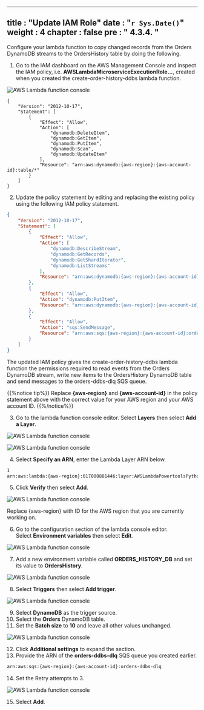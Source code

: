   ---
title : "Update IAM Role"
date : "`r Sys.Date()`"
weight : 4
chapter : false
pre : " <b> 4.3.4. </b> "
---

Configure your lambda function to copy changed records from the Orders DynamoDB streams to the OrdersHistory table by doing the following.

1. Go to the IAM dashboard on the AWS Management Console and inspect the IAM policy, i.e. **AWSLambdaMicroserviceExecutionRole...**, created when you created the create-order-history-ddbs lambda function.

![AWS Lambda function console](/images/4/4.3/5.png)

```
{
    "Version": "2012-10-17",
    "Statement": [
        {
            "Effect": "Allow",
            "Action": [
                "dynamodb:DeleteItem",
                "dynamodb:GetItem",
                "dynamodb:PutItem",
                "dynamodb:Scan",
                "dynamodb:UpdateItem"
            ],
            "Resource": "arn:aws:dynamodb:{aws-region}:{aws-account-id}:table/*"
        }
    ]
}
```

2. Update the policy statement by editing and replacing the existing policy using the following IAM policy statement.

```json
{
    "Version": "2012-10-17",
    "Statement": [
        {
            "Effect": "Allow",
            "Action": [
                "dynamodb:DescribeStream",
                "dynamodb:GetRecords",
                "dynamodb:GetShardIterator",
                "dynamodb:ListStreams"
            ],
            "Resource": "arn:aws:dynamodb:{aws-region}:{aws-account-id}:table/Orders/stream/*"
        },
        {
            "Effect": "Allow",
            "Action": "dynamodb:PutItem",
            "Resource": "arn:aws:dynamodb:{aws-region}:{aws-account-id}:table/OrdersHistory"
        },
        {
            "Effect": "Allow",
            "Action": "sqs:SendMessage",
            "Resource": "arn:aws:sqs:{aws-region}:{aws-account-id}:orders-ddbs-dlq"
        }
    ]
}
```

The updated IAM policy gives the create-order-history-ddbs lambda function the permissions required to read events from the Orders DynamoDB stream, write new items to the OrdersHistory DynamoDB table and send messages to the orders-ddbs-dlq SQS queue.

{{%notice tip%}}
Replace **{aws-region}** and **{aws-account-id}** in the policy statement above with the correct value for your AWS region and your AWS account ID.
{{%/notice%}}


3. Go to the lambda function console editor. Select **Layers** then select **Add a Layer**.

![AWS Lambda function console](/images/4/4.3/6.png)

![AWS Lambda function console](/images/4/4.3/7.png)

4. Select **Specify an ARN**, enter the Lambda Layer ARN below.

```bash
1
arn:aws:lambda:{aws-region}:017000801446:layer:AWSLambdaPowertoolsPythonV2:58
```

5. Click **Verify** then select **Add**.

![AWS Lambda function console](/images/4/4.3/8.png)

Replace {aws-region} with ID for the AWS region that you are currently working on.

6. Go to the configuration section of the lambda console editor. Select **Environment variables** then select **Edit**.

![AWS Lambda function console](/images/4/4.3/9.png)

7. Add a new environment variable called **ORDERS_HISTORY_DB** and set its value to **OrdersHistory**.

![AWS Lambda function console](/images/4/4.3/10.png)

8. Select **Triggers** then select **Add trigger**.

![AWS Lambda function console](/images/4/4.3/11.png)

9. Select **DynamoDB** as the trigger source.
10. Select the **Orders** DynamoDB table.
11. Set the **Batch size** to **10** and leave all other values unchanged.

![AWS Lambda function console](/images/4/4.3/12.png)

12. Click **Additional settings** to expand the section.
13. Provide the ARN of the **orders-ddbs-dlq** SQS queue you created earlier.

```bash
arn:aws:sqs:{aws-region}:{aws-account-id}:orders-ddbs-dlq
```

14. Set the Retry attempts to 3.

![AWS Lambda function console](/images/4/4.3/13.png)

15. Select **Add**.